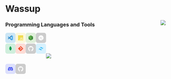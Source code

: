 

# Wassup
<img align="right" src="https://lanyard-profile-readme.vercel.app/api/832663333529845772?bg=00000000" />

### Programming Languages and Tools
<a href="https://code.visualstudio.com/" target="_blank"><img class="icon" align="left" alt="Visual Studio Code" width="32px" src="vscode.svg" /></a>
<a href="https://developer.mozilla.org/en-US/docs/Web/JavaScript" target="_blank"><img class="icon" align="left" alt="JavaScript" width="32px" src="javascript.svg" /></a>
<a href="https://nodejs.org/" target="_blank"><img class="icon" align="left" alt="Node.js" width="32px" src="nodejs.svg" /></a>
<a href="https://nextjs.org/" target="_blank"><img class="icon" align="left" alt="Next.js" width="32px" src="nextjs.svg" /></a>
<br/><br/>
<a href="https://www.mongodb.com/" target="_blank"><img class="icon" align="left" alt="MongoDB" width="32px" src="mongodb.svg" /></a>
<a href="https://git-scm.com/" target="_blank"><img class="icon" align="left" alt="Git" width="32px" src="git.svg"/></a>
<a href="https://github.com/" target="_blank"><img class="icon" align="left" alt="GitHub" width="32px" src="github.svg" /></a>
<a href="https://tailwindcss.com/" target="_blank"><img class="icon" align="left" alt="Tailwind CSS" width="32px" src="tailwindcss.svg" /></a>
<br/>

<img src="https://github-readme-stats.vercel.app/api?username=criticalswateam1&show_icons=true&theme=dark#gh-dark-mode-only">

[<img align="left" alt="Critical_DevX | Discord" width="32px" src="discord.svg" />][discord]
[<img align="left" alt="Caeden Rajoo | Discord" width="32px" src="github.svg" />][github]

<!-- Links -->

[discord]: https://discordapp.com/users/832663333529845772
[github]: https://github.com/criticalswateam1

